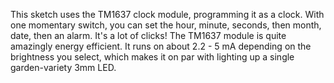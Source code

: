 This sketch uses the TM1637 clock module, programming it as a clock. With one momentary switch, you can set the hour, minute, seconds, then month, date, then an alarm. It's a lot of clicks! The TM1637 module is quite amazingly energy efficient. It runs on about 2.2 - 5 mA depending on the brightness you select, which makes it on par with lighting up a single garden-variety 3mm LED.
